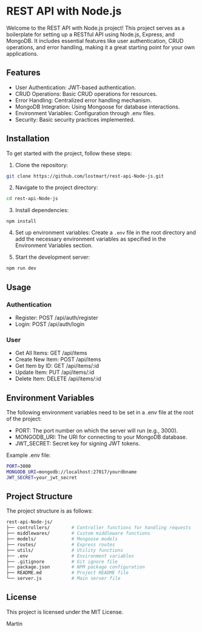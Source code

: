 # REST API with Node.js

Welcome to the REST API with Node.js project! This project serves as a boilerplate for setting up a RESTful API using Node.js, Express, and MongoDB. It includes essential features like user authentication, CRUD operations, and error handling, making it a great starting point for your own applications.

## Features

- User Authentication: JWT-based authentication.
- CRUD Operations: Basic CRUD operations for resources.
- Error Handling: Centralized error handling mechanism.
- MongoDB Integration: Using Mongoose for database interactions.
- Environment Variables: Configuration through .env files.
- Security: Basic security practices implemented.

## Installation

To get started with the project, follow these steps:

1. Clone the repository:

```bash
git clone https://github.com/lostmart/rest-api-Node-js.git
```

2. Navigate to the project directory:

```bash
cd rest-api-Node-js
```

3. Install dependencies:

```
npm install
```

4. Set up environment variables:
   Create a `.env` file in the root directory and add the necessary environment variables as specified in the Environment Variables section.

5. Start the development server:

```bash
npm run dev
```

## Usage

### Authentication

- Register: POST /api/auth/register
- Login: POST /api/auth/login

### User

- Get All Items: GET /api/items
- Create New Item: POST /api/items
- Get Item by ID: GET /api/items/:id
- Update Item: PUT /api/items/:id
- Delete Item: DELETE /api/items/:id

## Environment Variables

The following environment variables need to be set in a .env file at the root of the project:

- PORT: The port number on which the server will run (e.g., 3000).
- MONGODB_URI: The URI for connecting to your MongoDB database.
- JWT_SECRET: Secret key for signing JWT tokens.

Example .env file:

```bash
PORT=3000
MONGODB_URI=mongodb://localhost:27017/yourdbname
JWT_SECRET=your_jwt_secret
```

## Project Structure

The project structure is as follows:

```bash
rest-api-Node-js/
├── controllers/        # Controller functions for handling requests
├── middlewares/        # Custom middleware functions
├── models/             # Mongoose models
├── routes/             # Express routes
├── utils/              # Utility functions
├── .env                # Environment variables
├── .gitignore          # Git ignore file
├── package.json        # NPM package configuration
├── README.md           # Project README file
└── server.js           # Main server file
```

## License

This project is licensed under the MIT License.

Martin
